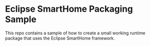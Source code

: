 # Eclipse SmartHome Packaging Sample

This repo contains a sample of how to create a small working runtime package that uses the Eclipse SmartHome framework.
